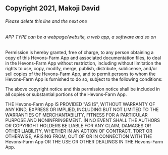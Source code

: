 ## Copyright 2021, Makoji David

###### Please delete this line and the next one
###### APP TYPE can be a webpage/website, a web app, a software and so on

Permission is hereby granted, free of charge, to any person obtaining a copy of this Hevons-Farm App and associated documentation files, to deal in the Hevons-Farm App without restriction, including without limitation the rights to use, copy, modify, merge, publish, distribute, sublicense, and/or sell copies of the Hevons-Farm App, and to permit persons to whom the Hevons-Farm App is furnished to do so, subject to the following conditions:

The above copyright notice and this permission notice shall be included in all copies or substantial portions of the Hevons-Farm App.

THE Hevons-Farm App IS PROVIDED "AS IS", WITHOUT WARRANTY OF ANY KIND, EXPRESS OR IMPLIED, INCLUDING BUT NOT LIMITED TO THE WARRANTIES OF MERCHANTABILITY, FITNESS FOR A PARTICULAR PURPOSE AND NONINFRINGEMENT. IN NO EVENT SHALL THE AUTHORS OR COPYRIGHT HOLDERS BE LIABLE FOR ANY CLAIM, DAMAGES OR OTHER LIABILITY, WHETHER IN AN ACTION OF CONTRACT, TORT OR OTHERWISE, ARISING FROM, OUT OF OR IN CONNECTION WITH THE Hevons-Farm App OR THE USE OR OTHER DEALINGS IN THE Hevons-Farm App.
